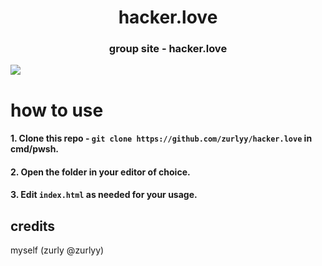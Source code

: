 <h1 align="center">
    hacker.love
</h1>
<h3 align="center">
group site - hacker.love
</h3>
<img align="center" src="https://r2.e-z.host/1e931256-a4b9-4b37-b539-feff5e9e0a47/t86uph0n.png">

# how to use
####  1. Clone this repo - ```git clone https://github.com/zurlyy/hacker.love``` in cmd/pwsh.
####  2. Open the folder in your editor of choice.
####  3. Edit ```index.html``` as needed for your usage.

## credits
myself (zurly @zurlyy)
